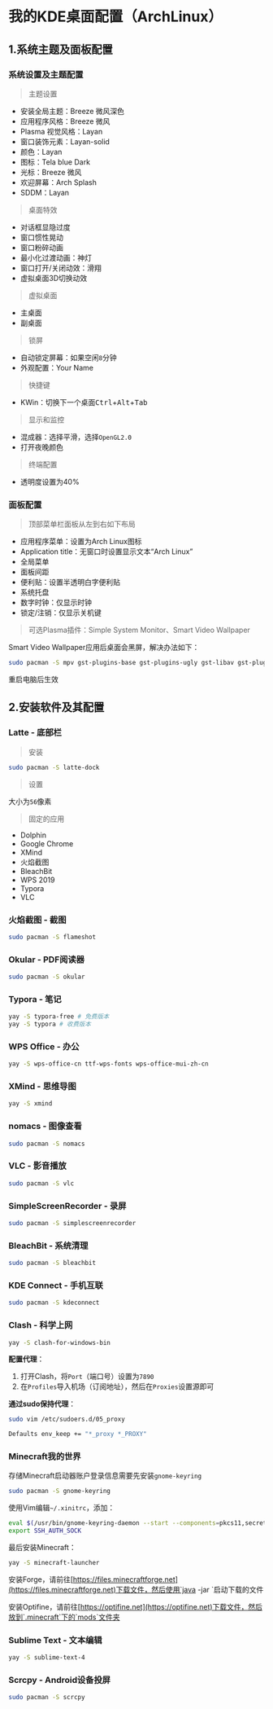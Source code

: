 # 我的KDE桌面配置（ArchLinux）

## 1.系统主题及面板配置

### 系统设置及主题配置

> 主题设置

* 安装全局主题：Breeze 微风深色
* 应用程序风格：Breeze 微风
* Plasma 视觉风格：Layan
* 窗口装饰元素：Layan-solid
* 颜色：Layan
* 图标：Tela blue Dark
* 光标：Breeze 微风
* 欢迎屏幕：Arch Splash
* SDDM：Layan

> 桌面特效

* 对话框显隐过度
* 窗口惯性晃动
* 窗口粉碎动画
* 最小化过渡动画：神灯
* 窗口打开/关闭动效：滑翔
* 虚拟桌面3D切换动效

> 虚拟桌面

* 主桌面
* 副桌面

> 锁屏

* 自动锁定屏幕：如果空闲`8`分钟
* 外观配置：Your Name

> 快捷键

* KWin：切换下一个桌面<kbd>Ctrl</kbd>+<kbd>Alt</kbd>+<kbd>Tab</kbd>

> 显示和监控

* 混成器：选择平滑，选择`OpenGL2.0`
* 打开夜晚颜色

> 终端配置

* 透明度设置为40%

### 面板配置

> 顶部菜单栏面板从左到右如下布局

* 应用程序菜单：设置为Arch Linux图标
* Application title：无窗口时设置显示文本“Arch Linux”
* 全局菜单
* 面板间距
* 便利贴：设置半透明白字便利贴
* 系统托盘
* 数字时钟：仅显示时钟
* 锁定/注销：仅显示关机键

> 可选Plasma插件：Simple System Monitor、Smart Video Wallpaper

Smart Video Wallpaper应用后桌面会黑屏，解决办法如下：

```bash
sudo pacman -S mpv gst-plugins-base gst-plugins-ugly gst-libav gst-plugins-bad
```

重启电脑后生效

## 2.安装软件及其配置

### Latte - 底部栏

> 安装

```bash
sudo pacman -S latte-dock
```

> 设置

大小为`56`像素

> 固定的应用

* Dolphin
* Google Chrome
* XMind
* 火焰截图
* BleachBit
* WPS 2019
* Typora
* VLC

### 火焰截图 - 截图

```bash
sudo pacman -S flameshot
```

### Okular - PDF阅读器

```bash
sudo pacman -S okular
```

### Typora - 笔记

```bash
yay -S typora-free # 免费版本
yay -S typora # 收费版本
```

### WPS Office - 办公

```bash
yay -S wps-office-cn ttf-wps-fonts wps-office-mui-zh-cn
```

### XMind - 思维导图

```bash
yay -S xmind
```

### nomacs - 图像查看

```bash
sudo pacman -S nomacs
```

### VLC - 影音播放

```bash
sudo pacman -S vlc
```

### SimpleScreenRecorder - 录屏

```bash
sudo pacman -S simplescreenrecorder
```

### BleachBit - 系统清理

```bash
sudo pacman -S bleachbit
```

### KDE Connect - 手机互联

```bash
sudo pacman -S kdeconnect
```

### Clash - 科学上网

```bash
yay -S clash-for-windows-bin
```

**配置代理**：

1. 打开Clash，将`Port`（端口号）设置为`7890`
2. 在`Profiles`导入机场（订阅地址），然后在`Proxies`设置源即可

**通过sudo保持代理**：

```bash
sudo vim /etc/sudoers.d/05_proxy
```

```bash
Defaults env_keep += "*_proxy *_PROXY"
```

### Minecraft我的世界

存储Minecraft启动器账户登录信息需要先安装`gnome-keyring`

```bash
sudo pacman -S gnome-keyring
```

使用Vim编辑`~/.xinitrc`，添加：

```bash
eval $(/usr/bin/gnome-keyring-daemon --start --components=pkcs11,secrets,ssh)
export SSH_AUTH_SOCK
```

最后安装Minecraft：

```bash
yay -S minecraft-launcher
```

安装Forge，请前往[https://files.minecraftforge.net](https://files.minecraftforge.net)下载文件，然后使用`java -jar <file>`启动下载的文件

安装Optifine，请前往[https://optifine.net](https://optifine.net)下载文件，然后放到`.minecraft`下的`mods`文件夹

### Sublime Text - 文本编辑

```bash
yay -S sublime-text-4
```

### Scrcpy - Android设备投屏

```bash
sudo pacman -S scrcpy
```
